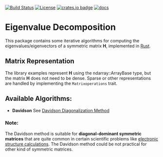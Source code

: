 
[![Build Status](https://github.com/felipeZ/eigenvalues/workflows/build/badge.svg)](https://github.com/felipeZ/eigenvalues/actions)
[![License](https://img.shields.io/badge/License-Apache%202.0-blue.svg)](https://opensource.org/licenses/Apache-2.0)
[![crates.io badge](https://img.shields.io/crates/v/eigenvalues.svg)](https://crates.io/crates/eigenvalues)
[![docs](https://docs.rs/eigenvalues/badge.svg)](https://docs.rs/eigenvalues/0.4.0/eigenvalues/)

Eigenvalue Decomposition
========================
This package contains some iterative algorithms for computing the eigenvalues/eigenvectors 
of a symmetric matrix **H**, implemented in [Rust](https://www.rust-lang.org/).

## Matrix Representation
The library examples represent **H** using the ndarray::ArrayBase type, but the matrix **H** does not need to be dense. Sparse or other representations are handled by implementing the `Matrixoperations` trait.

## Available Algorithms:
 * **Davidson** See [Davidson Diagonalization Method](https://www.semanticscholar.org/paper/DAVIDSON-DIAGONALIZATION-METHOD-AND-ITS-APPLICATION-Liao/5811eaf768d1a006f505dfe24f329874a679ba59)


### Note:
The Davidson method is suitable for **diagonal-dominant symmetric matrices** that are quite common
in certain scientific problems like [electronic structure calculations](https://en.wikipedia.org/wiki/Electronic_structure). The Davidson method could be not practical
for other kind of symmetric matrices.
